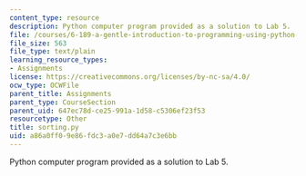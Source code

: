 ```yaml
---
content_type: resource
description: Python computer program provided as a solution to Lab 5.
file: /courses/6-189-a-gentle-introduction-to-programming-using-python-january-iap-2008/a86a0ff09e86fdc3a0e7dd64a7c3e6bb_sorting.py
file_size: 563
file_type: text/plain
learning_resource_types:
- Assignments
license: https://creativecommons.org/licenses/by-nc-sa/4.0/
ocw_type: OCWFile
parent_title: Assignments
parent_type: CourseSection
parent_uid: 647ec78d-ce25-991a-1d58-c5306ef23f53
resourcetype: Other
title: sorting.py
uid: a86a0ff0-9e86-fdc3-a0e7-dd64a7c3e6bb
---
```

Python computer program provided as a solution to Lab 5.
